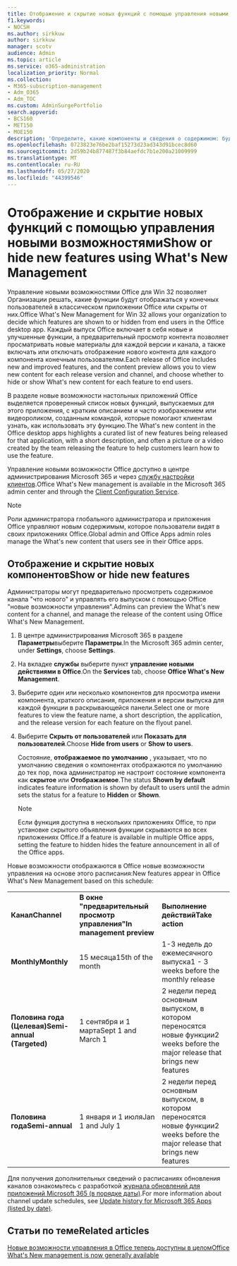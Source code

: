 ```yaml
---
title: Отображение и скрытие новых функций с помощью управления новыми возможностями
f1.keywords:
- NOCSH
ms.author: sirkkuw
author: sirkkuw
manager: scotv
audience: Admin
ms.topic: article
ms.service: o365-administration
localization_priority: Normal
ms.collection:
- M365-subscription-management
- Adm_O365
- Adm_TOC
ms.custom: AdminSurgePortfolio
search.appverid:
- BCS160
- MET150
- MOE150
description: 'Определите, какие компоненты и сведения о содержимом: будут отображаться или скрыты от конечных пользователей в разделе "новые возможности управления Office для настольных приложений Office".'
ms.openlocfilehash: 0723823e76be2baf15273d23ad343d91bcec8d60
ms.sourcegitcommit: 2d59b24b877487f3b84aefdc7b1e200a21009999
ms.translationtype: MT
ms.contentlocale: ru-RU
ms.lasthandoff: 05/27/2020
ms.locfileid: "44399546"
---
```

# <a name="show-or-hide-new-features-using-whats-new-management"></a><span data-ttu-id="b6ef1-103">Отображение и скрытие новых функций с помощью управления новыми возможностями</span><span class="sxs-lookup"><span data-stu-id="b6ef1-103">Show or hide new features using What's New Management</span></span>

<span data-ttu-id="b6ef1-104">Управление новыми возможностями Office для Win 32 позволяет Организации решать, какие функции будут отображаться у конечных пользователей в классическом приложении Office или скрыты от них.</span><span class="sxs-lookup"><span data-stu-id="b6ef1-104">Office What's New Management for Win 32 allows your organization to decide which features are shown to or hidden from end users in the Office desktop app.</span></span> <span data-ttu-id="b6ef1-105">Каждый выпуск Office включает в себя новые и улучшенные функции, а предварительный просмотр контента позволяет просматривать новые материалы для каждой версии и канала, а также включать или отключать отображение нового контента для каждого компонента конечным пользователям.</span><span class="sxs-lookup"><span data-stu-id="b6ef1-105">Each release of Office includes new and improved features, and the content preview allows you to view new content for each release version and channel, and choose whether to hide or show What's new content for each feature to end users.</span></span> 

<span data-ttu-id="b6ef1-106">В разделе новые возможности настольных приложений Office выделяется проверенный список новых функций, выпускаемых для этого приложения, с кратким описанием и часто изображением или видеороликом, созданным командой, которые помогают клиентам узнать, как использовать эту функцию.</span><span class="sxs-lookup"><span data-stu-id="b6ef1-106">The What's new content in the Office desktop apps highlights a curated list of new features being released for that application, with a short description, and often a picture or a video created by the team releasing the feature to help customers learn how to use the feature.</span></span> 

<span data-ttu-id="b6ef1-107">Управление новыми возможности Office доступно в центре администрирования Microsoft 365 и через [службу настройки клиентов](https://config.office.com).</span><span class="sxs-lookup"><span data-stu-id="b6ef1-107">Office What's New management is available in the Microsoft 365 admin center and through the [Client Configuration Service](https://config.office.com).</span></span>

> [!NOTE]
> <span data-ttu-id="b6ef1-108">Роли администратора глобального администратора и приложения Office управляют новым содержимым, которое пользователи видят в своих приложениях Office.</span><span class="sxs-lookup"><span data-stu-id="b6ef1-108">Global admin and Office Apps admin roles manage the What's new content that users see in their Office apps.</span></span>

##  <a name="show-or-hide-new-features"></a><span data-ttu-id="b6ef1-109">Отображение и скрытие новых компонентов</span><span class="sxs-lookup"><span data-stu-id="b6ef1-109">Show or hide new features</span></span> 

<span data-ttu-id="b6ef1-110">Администраторы могут предварительно просмотреть содержимое канала "что нового" и управлять его выпуском с помощью Office "новые возможности управления".</span><span class="sxs-lookup"><span data-stu-id="b6ef1-110">Admins can preview the What's new content for a channel, and manage the release of the content using Office What's New Management.</span></span>

1. <span data-ttu-id="b6ef1-111">В центре администрирования Microsoft 365 в разделе **Параметры**выберите **Параметры**.</span><span class="sxs-lookup"><span data-stu-id="b6ef1-111">In the Microsoft 365 admin center, under **Settings**, choose **Settings**.</span></span>

2. <span data-ttu-id="b6ef1-112">На вкладке **службы** выберите пункт **управление новыми действиями в Office**.</span><span class="sxs-lookup"><span data-stu-id="b6ef1-112">On the **Services** tab, choose **Office What's New Management**.</span></span>

3. <span data-ttu-id="b6ef1-113">Выберите один или несколько компонентов для просмотра имени компонента, краткого описания, приложения и версии выпуска для каждой функции в раскрывающейся панели.</span><span class="sxs-lookup"><span data-stu-id="b6ef1-113">Select one or more features to view the feature name, a short description, the application, and the release version for each feature on the flyout panel.</span></span>

4. <span data-ttu-id="b6ef1-114">Выберите **Скрыть от пользователей** или **Показать для пользователей**.</span><span class="sxs-lookup"><span data-stu-id="b6ef1-114">Choose **Hide from users** or **Show to users**.</span></span>  

    <span data-ttu-id="b6ef1-115">Состояние, **отображаемое по умолчанию** , указывает, что по умолчанию сведения о компонентах отображаются по умолчанию до тех пор, пока администратор не настроит состояние компонента как **скрытое** или **Отображаемое**.</span><span class="sxs-lookup"><span data-stu-id="b6ef1-115">The status **Shown by default** indicates feature information is shown by default to users until the admin sets the status for a feature to **Hidden** or **Shown**.</span></span>  

    > [!NOTE]
    > <span data-ttu-id="b6ef1-116">Если функция доступна в нескольких приложениях Office, то при установке скрытого объявления функции скрываются во всех приложениях Office.</span><span class="sxs-lookup"><span data-stu-id="b6ef1-116">If a feature is available in multiple Office apps, setting the feature to hidden hides the feature announcement in all of the Office apps.</span></span>

<span data-ttu-id="b6ef1-117">Новые возможности отображаются в Office новые возможности управления на основе этого расписания:</span><span class="sxs-lookup"><span data-stu-id="b6ef1-117">New features appear in Office What's New Management based on this schedule:</span></span>

||||
|:-----|:-----|:-----|
|<span data-ttu-id="b6ef1-118">**Канал**</span><span class="sxs-lookup"><span data-stu-id="b6ef1-118">**Channel**</span></span> <br/> |<span data-ttu-id="b6ef1-119">**В окне "предварительный просмотр управления"**</span><span class="sxs-lookup"><span data-stu-id="b6ef1-119">**In management preview**</span></span> <br/> |<span data-ttu-id="b6ef1-120">**Выполнение действий**</span><span class="sxs-lookup"><span data-stu-id="b6ef1-120">**Take action**</span></span> <br/> |
|<span data-ttu-id="b6ef1-121">**Monthly**</span><span class="sxs-lookup"><span data-stu-id="b6ef1-121">**Monthly**</span></span> <br/> |<span data-ttu-id="b6ef1-122">15 месяца</span><span class="sxs-lookup"><span data-stu-id="b6ef1-122">15th of the month</span></span>  <br/> |<span data-ttu-id="b6ef1-123">1-3 недель до ежемесячного выпуска</span><span class="sxs-lookup"><span data-stu-id="b6ef1-123">1 - 3 weeks before the monthly release</span></span> <br/> |
|<span data-ttu-id="b6ef1-124">**Половина года (Целевая)**</span><span class="sxs-lookup"><span data-stu-id="b6ef1-124">**Semi-annual (Targeted)**</span></span> <br/> |<span data-ttu-id="b6ef1-125">1 сентября и 1 марта</span><span class="sxs-lookup"><span data-stu-id="b6ef1-125">Sept 1 and March 1</span></span> <br/> | <span data-ttu-id="b6ef1-126">2 недели перед основным выпуском, в котором переносятся новые функции</span><span class="sxs-lookup"><span data-stu-id="b6ef1-126">2 weeks before the major release that brings new features</span></span>
|<span data-ttu-id="b6ef1-127">**Половина года**</span><span class="sxs-lookup"><span data-stu-id="b6ef1-127">**Semi-annual**</span></span> <br/> |<span data-ttu-id="b6ef1-128">1 января и 1 июля</span><span class="sxs-lookup"><span data-stu-id="b6ef1-128">Jan 1 and July 1</span></span> <br/> | <span data-ttu-id="b6ef1-129">2 недели перед основным выпуском, в котором переносятся новые функции</span><span class="sxs-lookup"><span data-stu-id="b6ef1-129">2 weeks before the major release that brings new features</span></span><br/> |

<span data-ttu-id="b6ef1-130">Для получения дополнительных сведений о расписаниях обновления каналов ознакомьтесь с разработкой [журнала обновлений для приложений Microsoft 365 (в порядке даты)](https://docs.microsoft.com/officeupdates/update-history-office365-proplus-by-date).</span><span class="sxs-lookup"><span data-stu-id="b6ef1-130">For more information about channel update schedules, see [Update history for Microsoft 365 Apps (listed by date)](https://docs.microsoft.com/officeupdates/update-history-office365-proplus-by-date).</span></span>

## <a name="related-articles"></a><span data-ttu-id="b6ef1-131">Статьи по теме</span><span class="sxs-lookup"><span data-stu-id="b6ef1-131">Related articles</span></span>

[<span data-ttu-id="b6ef1-132">Новые возможности управления в Office теперь доступны в целом</span><span class="sxs-lookup"><span data-stu-id="b6ef1-132">Office What's New management is now generally available</span></span>](https://techcommunity.microsoft.com/t5/microsoft-365-blog/office-what-s-new-management-is-now-generally-available/ba-p/1179954)